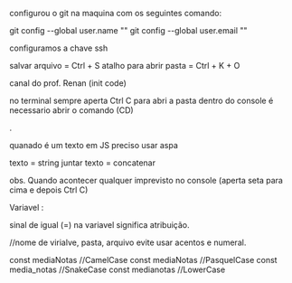 configurou o git na maquina com os seguintes comando:

git config --global user.name "<name>"
git config --global user.email "<email>"

configuramos a chave ssh

salvar arquivo = Ctrl + S
atalho para abrir pasta = Ctrl + K + O

canal do prof. Renan (init code)

no terminal sempre aperta Ctrl C
para abri a pasta dentro do console é necessario abrir o comando (CD)

.

quanado é um texto em JS preciso usar aspa 

texto = string
juntar texto = concatenar

obs. Quando acontecer qualquer imprevisto no console (aperta seta para cima e depois Ctrl C)

Variavel :

<let>
<const>

sinal de igual (=) na variavel significa atribuição.

//nome de virialve, pasta, arquivo evite usar acentos e numeral.

const mediaNotas //CamelCase 
const mediaNotas //PasquelCase
const media_notas //SnakeCase
const medianotas //LowerCase


